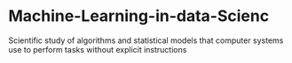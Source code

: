 # Machine-Learning-in-data-Scienc
Scientific study of algorithms and statistical models that computer systems use to perform tasks without explicit instructions
